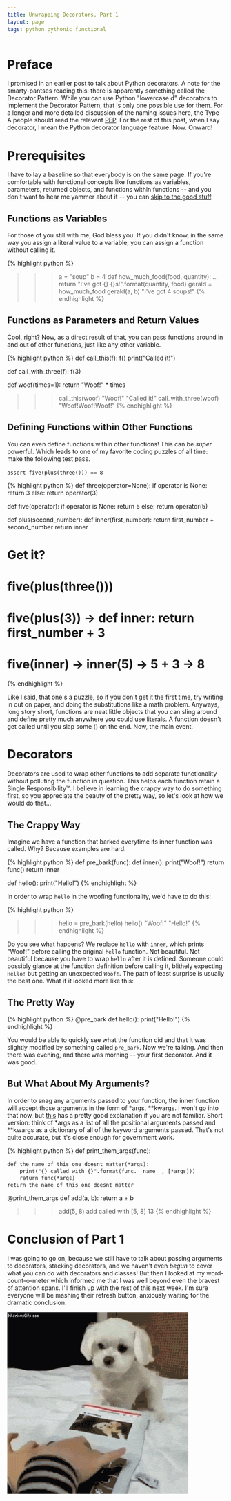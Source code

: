 ```yaml
---
title: Unwrapping Decorators, Part 1
layout: page
tags: python pythonic functional
---
```


# Preface

I promised in an earlier post to talk about Python decorators.  A note for the smarty-pantses reading this: there is apparently something called the Decorator Pattern.  While you can use Python "lowercase d" decorators to implement the Decorator Pattern, that is only one possible use for them.  For a longer and more detailed discussion of the naming issues here, the Type A people should read the relevant [PEP](https://www.python.org/dev/peps/pep-0318/#on-the-name-decorator).  For the rest of this post, when I say decorator, I mean the Python decorator language feature.  Now.  Onward!

# Prerequisites

I have to lay a baseline so that everybody is on the same page.  If you're comfortable with functional concepts like functions as variables, parameters, returned objects, and functions within functions -- and you don't want to hear me yammer about it -- you can [skip to the good stuff](#Decorators).

## Functions as Variables

For those of you still with me, God bless you.  If you didn't know, in the same way you assign a literal value to a variable, you can assign a function without calling it.

{% highlight python %}
>>> a = "soup"
>>> b = 4
>>> def how_much_food(food, quantity):
...     return "I've got {} {}s!".format(quantity, food)
>>> gerald = how_much_food
>>> gerald(a, b)
"I've got 4 soups!"
{% endhighlight %}

## Functions as Parameters and Return Values

Cool, right?  Now, as a direct result of that, you can pass functions around in and out of other functions, just like any other variable.

{% highlight python %}
def call_this(f):
    f()
    print("Called it!")

def call_with_three(f):
    f(3)

def woof(times=1):
    return "Woof!" * times

>>> call_this(woof)
"Woof!"
"Called it!"
>>> call_with_three(woof)
"Woof!Woof!Woof!"
{% endhighlight %}

## Defining Functions within Other Functions

You can even define functions within other functions!  This can be *super* powerful.  Which leads to one of my favorite coding puzzles of all time: make the following test pass.

`assert five(plus(three())) == 8`

{% highlight python %}
def three(operator=None):
    if operator is None:
        return 3
    else:
        return operator(3)

def five(operator):
    if operator is None:
        return 5
    else:
        return operator(5)

def plus(second_number):
    def inner(first_number):
        return first_number + second_number
    return inner

# Get it?
# five(plus(three()))
# five(plus(3)) -> def inner: return first_number + 3
# five(inner) -> inner(5) -> 5 + 3 -> 8
{% endhighlight %}

Like I said, that one's a puzzle, so if you don't get it the first time, try writing in out on paper, and doing the substitutions like a math problem.  Anyways, long story short, functions are neat little objects that you can sling around and define pretty much anywhere you could use literals.  A function doesn't get called until you slap some () on the end.  Now, the main event.

<h1 id="Decorators">Decorators</h1>

Decorators are used to wrap other functions to add separate functionality without polluting the function in question.  This helps each function retain a Single Responsibility™.  I believe in learning the crappy way to do something first, so you appreciate the beauty of the pretty way, so let's look at how we would do that...

## The Crappy Way

Imagine we have a function that barked everytime its inner function was called.  Why?  Because examples are hard.

{% highlight python %}
def pre_bark(func):
    def inner():
        print("Woof!")
        return func()
    return inner

def hello():
    print("Hello!")
{% endhighlight %}

In order to wrap `hello` in the woofing functionality, we'd have to do this:

{% highlight python %}
>>> hello = pre_bark(hello)
>>> hello()
"Woof!"
"Hello!"
{% endhighlight %}

Do you see what happens?  We replace `hello` with `inner`, which prints "Woof!" before calling the original `hello` function.  Not beautiful.  Not beautiful because you have to wrap `hello` after it is defined.  Someone could possibly glance at the function definition before calling it, blithely expecting `Hello!` but getting an unexpected `Woof!`.  The path of least surprise is usually the best one.  What if it looked more like this:

## The Pretty Way

{% highlight python %}
@pre_bark
def hello():
    print("Hello!")
{% endhighlight %}

You would be able to quickly see what the function did and that it was slightly modified by something called `pre_bark`.  Now we're talking.  And then there was evening, and there was morning -- your first decorator.  And it was good.

## But What About My Arguments?

In order to snag any arguments passed to your function, the inner function will accept those arguments in the form of *args, **kwargs.  I won't go into that now, but [this](https://stackoverflow.com/a/3394898/4100442) has a pretty good explanation if you are not familiar.  Short version: think of *args as a list of all the positional arguments passed and **kwargs as a dictionary of all of the keyword arguments passed.  That's not quite accurate, but it's close enough for government work.

{% highlight python %}
def print_them_args(func):

    def the_name_of_this_one_doesnt_matter(*args):
        print("{} called with {}".format(func.__name__, [*args]))
        return func(*args)
    return the_name_of_this_one_doesnt_matter

@print_them_args
def add(a, b):
    return a + b

>>> add(5, 8)
add called with [5, 8]
13
{% endhighlight %}

# Conclusion of Part 1

I was going to go on, because we still have to talk about passing arguments to decorators, stacking decorators, and we haven't even *begun* to cover what you can do with decorators and classes!  But then I looked at my word-count-o-meter which informed me that I was well beyond even the bravest of attention spans.  I'll finish up with the rest of this next week.  I'm sure everyone will be mashing their refresh button, anxiously waiting for the dramatic conclusion.

![Dog mashing keyboard pillow](/img/cliffhanger.gif)